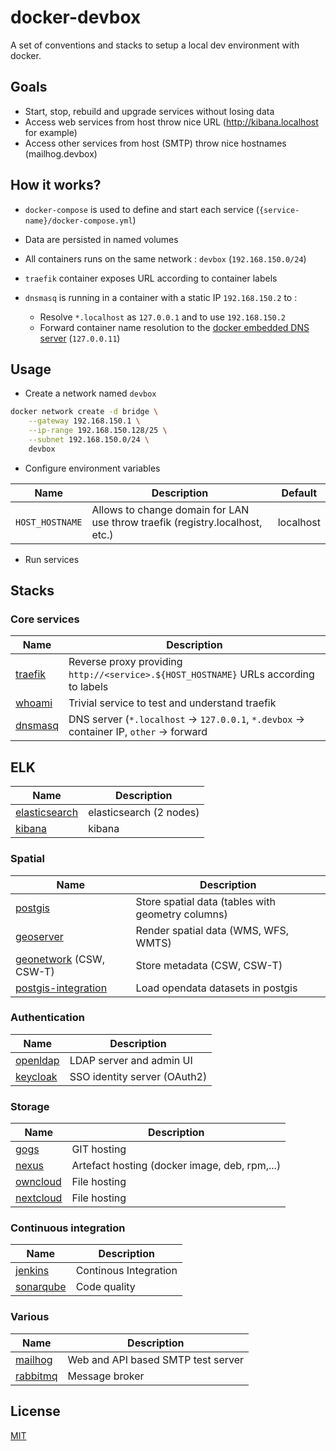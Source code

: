 # docker-devbox

A set of conventions and stacks to setup a local dev environment with docker.

## Goals

* Start, stop, rebuild and upgrade services without losing data
* Access web services from host throw nice URL (http://kibana.localhost for example)
* Access other services from host (SMTP) throw nice hostnames (mailhog.devbox)

## How it works?

* `docker-compose` is used to define and start each service (`{service-name}/docker-compose.yml`)
* Data are persisted in named volumes
* All containers runs on the same network : `devbox` (`192.168.150.0/24`)
* `traefik` container exposes URL according to container labels
* `dnsmasq` is running in a container with a static IP `192.168.150.2` to :

  * Resolve `*.localhost` as `127.0.0.1` and to use `192.168.150.2`
  * Forward container name resolution to the [docker embedded DNS server](https://docs.docker.com/v17.09/engine/userguide/networking/configure-dns/) (`127.0.0.11`)

## Usage

* Create a network named `devbox`

```bash
docker network create -d bridge \
    --gateway 192.168.150.1 \
    --ip-range 192.168.150.128/25 \
    --subnet 192.168.150.0/24 \
    devbox
```

* Configure environment variables

| Name            | Description                                                                  | Default   |
| --------------- | ---------------------------------------------------------------------------- | --------- |
| `HOST_HOSTNAME` | Allows to change domain for LAN use throw traefik (registry.localhost, etc.) | localhost |

* Run services


## Stacks

### Core services

| Name                         | Description                                                                              |
| ---------------------------- | ---------------------------------------------------------------------------------------- |
| [traefik](traefik/README.md) | Reverse proxy providing `http://<service>.${HOST_HOSTNAME}` URLs according to labels     |
| [whoami](whoami/README.md)   | Trivial service to test and understand traefik                                           |
| [dnsmasq](dnsmasq/README.md) | DNS server (`*.localhost` -> `127.0.0.1`, `*.devbox` -> container IP, `other` -> forward |

## ELK

| Name                                     | Description             |
| ---------------------------------------- | ----------------------- |
| [elasticsearch](elasticsearch/README.md) | elasticsearch (2 nodes) |
| [kibana](kibana/README.md)               | kibana                  |

### Spatial

| Name                                                 | Description                                       |
| ---------------------------------------------------- | ------------------------------------------------- |
| [postgis](postgis/README.md)                         | Store spatial data (tables with geometry columns) |
| [geoserver](geoserver/README.md)                     | Render spatial data (WMS, WFS, WMTS)              |
| [geonetwork](geonetwork/README.md) (CSW, CSW-T)      | Store metadata (CSW, CSW-T)                       |
| [postgis-integration](postgis-integration/README.md) | Load opendata datasets in postgis                 |

### Authentication

| Name                           | Description                  |
| ------------------------------ | ---------------------------- |
| [openldap](openldap/README.md) | LDAP server and admin UI     |
| [keycloak](keycloak/README.md) | SSO identity server (OAuth2) |

### Storage

| Name                             | Description                                   |
| -------------------------------- | --------------------------------------------- |
| [gogs](gogs/README.md)           | GIT hosting                                   |
| [nexus](nexus/README.md)         | Artefact hosting (docker image, deb, rpm,...) |
| [owncloud](owncloud/README.md)   | File hosting                                  |
| [nextcloud](nextcloud/README.md) | File hosting                                  |

### Continuous integration

| Name                             | Description           |
| -------------------------------- | --------------------- |
| [jenkins](jenkins/README.md)     | Continous Integration |
| [sonarqube](sonarqube/README.md) | Code quality          |

### Various

| Name                           | Description                        |
| ------------------------------ | ---------------------------------- |
| [mailhog](mailhog/README.md)   | Web and API based SMTP test server |
| [rabbitmq](rabbitmq/README.md) | Message broker                     |

## License

[MIT](LICENSE)
